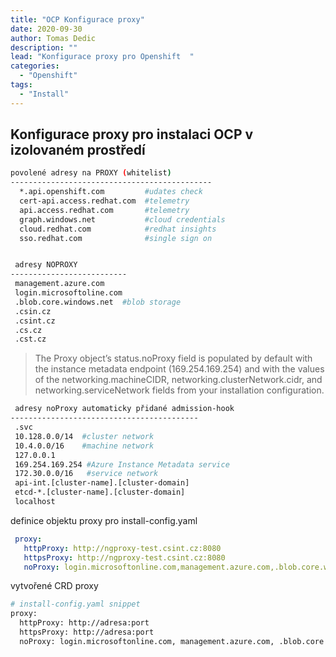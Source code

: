 ```yaml
---
title: "OCP Konfigurace proxy"
date: 2020-09-30 
author: Tomas Dedic
description: ""
lead: "Konfigurace proxy pro Openshift  "
categories:
  - "Openshift"
tags:
  - "Install"
---
```


## Konfigurace proxy pro instalaci OCP v izolovaném prostředí

```sh
povolené adresy na PROXY (whitelist) 
---------------------------------------------
  *.api.openshift.com         #udates check                  
  cert-api.access.redhat.com  #telemetry          
  api.access.redhat.com       #telemetry               
  graph.windows.net           #cloud credentials                
  cloud.redhat.com            #redhat insights 
  sso.redhat.com              #single sign on


 adresy NOPROXY           
--------------------------
 management.azure.com     
 login.microsoftoline.com 
 .blob.core.windows.net  #blob storage 
 .csin.cz                 
 .csint.cz                
 .cs.cz                   
 .cst.cz                  
```
> The Proxy object’s status.noProxy field is populated by default with the instance metadata endpoint (169.254.169.254) and with the values of the networking.machineCIDR, networking.clusterNetwork.cidr, and networking.serviceNetwork fields from your installation configuration.
```sh
 adresy noProxy automaticky přidané admission-hook 
------------------------------------------
 .svc                                      
 10.128.0.0/14  #cluster network                           
 10.4.0.0/16    #machine network                           
 127.0.0.1                                 
 169.254.169.254 #Azure Instance Metadata service                           
 172.30.0.0/16   #service network                          
 api-int.[cluster-name].[cluster-domain]          
 etcd-*.[cluster-name].[cluster-domain]         
 localhost                                 
```
definice objektu proxy pro install-config.yaml
```yaml
 proxy:
   httpProxy: http://ngproxy-test.csint.cz:8080
   httpsProxy: http://ngproxy-test.csint.cz:8080
   noProxy: login.microsoftonline.com,management.azure.com,.blob.core.windows.net,.csint.cz
```
vytvořené CRD proxy
```sh
# install-config.yaml snippet
proxy:
  httpProxy: http://adresa:port
  httpsProxy: http://adresa:port
  noProxy: login.microsoftonline.com, management.azure.com, .blob.core.windows.net,.csin.cz,.csint.cz,.cs.cz,cst.cz
```


